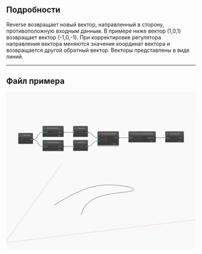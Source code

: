 ## Подробности
Reverse возвращает новый вектор, направленный в сторону, противоположную входным данным. В примере ниже вектор (1,0,1) возвращает вектор (-1,0,-1). При корректировке регулятора направления вектора меняются значения координат вектора и возвращается другой обратный вектор. Векторы представлены в виде линий.
___
## Файл примера

![Reverse](./Autodesk.DesignScript.Geometry.Curve.Reverse_img.jpg)


